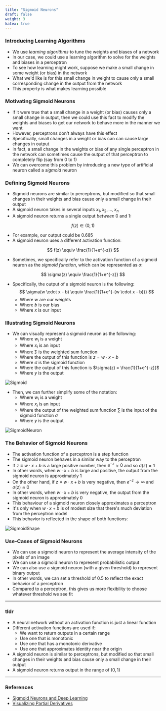 ```yaml
---
title: "Sigmoid Neurons"
draft: false
weight: 3
katex: true
---
```


### Introducing Learning Algorithms
- We use *learning algorithms* to tune the weights and biases of a network
- In our case, we could use a learning algorithm to solve for the weights and biases in a perceptron
- To see how learning might work, suppose we make a small change in some weight (or bias) in the network
- What we'd like is for this small change in weight to cause only a small corresponding change in the output from the network
- This property is what makes learning possible

### Motivating Sigmoid Neurons
- If it were true that a small change in a weight (or bias) causes only a small change in output, then we could use this fact to modify the weights and biases to get our network to behave more in the manner we want
- However, perceptrons don't always have this effect
- Specifically, small changes in a weight or bias can can cause large changes in output
- In fact, a small change in the weights or bias of any single perceptron in the network can sometimes cause the output of that perceptron to completely flip (say from 0 to 1)
- We can overcome this problem by introducing a new type of artificial neuron called a *sigmoid* neuron

### Defining Sigmoid Neurons
- Sigmoid neurons are similar to perceptrons, but modified so that small changes in their weights and bias cause only a small change in their output
- A sigmoid neuron takes in several inputs $x_{1}, x_{2}, ..., x_{n}$ 
- A sigmoid neuron returns a single output *between* 0 and 1:

$$ f(z) \in (0,1) $$

- For example, our output could be $0.685$
- A sigmoid neuron uses a different activation function:

$$ f(z) \equiv \frac{1}{1+e^{-z}} $$

- Sometimes, we specifically refer to the activation function of a sigmoid neuron as the *sigmoid function*, which can be represented as $\sigma$:

$$ \sigma(z) \equiv \frac{1}{1+e^{-z}} $$

- Specifically, the output of a sigmoid neuron is the following:
	$$ \sigma(w \cdot x - b) \equiv \frac{1}{1+e^{-(w \cdot x - b)}} $$
	- Where $w$ are our weights
	- Where $b$ is our bias
	- Where $x$ is our input

### Illustrating Sigmoid Neurons
- We can visually represent a sigmoid neuron as the following:
	- Where $w_{i}$ is a weight
	- Where $x_{i}$ is an input
	- Where $\sum$ is the weighted sum function
	- Where the output of this function is $z = w \cdot x - b$
	- Where $\sigma$ is the sigmoid function
	- Where the output of this function is $\sigma(z) = \frac{1}{1+e^{-z}}$
	- Where $y$ is the output

![Sigmoid](/img/sigmoid.svg)

- Then, we can further simplify some of the notation:
	- Where $w_{i}$ is a weight
	- Where $x_{i}$ is an input
	- Where the output of the weighted sum function $\sum$ is the input of the sigmoid function $\sigma$
	- Where $y$ is the output

![SigmoidNeuron](/img/sigmoid_neuron.svg)

### The Behavior of Sigmoid Neurons
- The activation function of a perceptron is a step function
- The sigmoid neuron behaves in a similar way to the perceptron
- If $z \equiv w \cdot x + b$ is a large positive number, then $e^{−z} \approx 0$ and so $\sigma(z) \approx 1$
- In other words, when $w \cdot x + b$ is large and positive, the output from the sigmoid neuron is approximately $1$
- On the other hand, if $z \equiv w \cdot x + b$ is very negative, then $e^{−z} \to \infty$ and $\sigma(z) \approx 0$
- In other words, when $w \cdot x + b$ is very negative, the output from the sigmoid neuron is approximately $0$
- This behaviour of a sigmoid neuron closely approximates a perceptron
- It's only when $w \cdot x + b$ is of modest size that there's much deviation from the perceptron model
- This behavior is reflected in the shape of both functions:

![SigmoidShape](/img/sigmoid_shape.svg)

### Use-Cases of Sigmoid Neurons
- We can use a sigmoid neuron to represent the average intensity of the pixels of an image
- We can use a sigmoid neuron to represent probabilistic output
- We can also use a sigmoid neuron (with a given threshold) to represent binary output
- In other words, we can set a threshold of $0.5$ to reflect the exact behavior of a perceptron
- Compared to a perceptron, this gives us more flexibility to choose whatever threshold we see fit

---

### tldr
- A neural network without an activation function is just a linear function
- Different activation functions are used if:
	- We want to return outputs in a certain range
	- Use one that is monotonic
	- Use one that has a monotonic derivative
	- Use one that approximates identity near the origin
- A sigmoid neuron is similar to perceptrons, but modified so that small changes in their weights and bias cause only a small change in their output
- A sigmoid neuron returns output in the range of $(0,1)$

---

### References
- [Sigmoid Neurons and Deep Learning](http://neuralnetworksanddeeplearning.com/chap1.html#sigmoid_neurons)
- [Visualizing Partial Derivatives](https://math.stackexchange.com/questions/607942/what-is-the-best-way-to-think-about-partial-derivatives)
